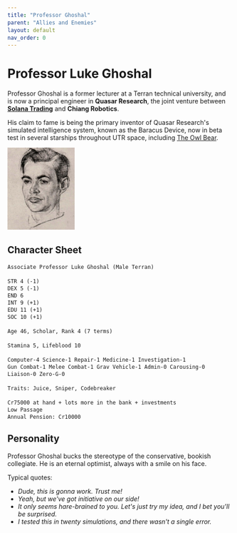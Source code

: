 ```yaml
---
title: "Professor Ghoshal"
parent: "Allies and Enemies"
layout: default
nav_order: 0
---
```


# Professor Luke Ghoshal

Professor Ghoshal is a former lecturer at a Terran technical university, and is now a principal engineer in **Quasar Research**, the joint venture between [**Solana Trading**](../../institutions/#solana-trading-inc) and **Chiang Robotics**.

His claim to fame is being the primary inventor of Quasar Research's simulated intelligence system, known as the Baracus Device, now in beta test in several starships throughout UTR space, including [The Owl Bear](../../ships/owlbear).

[<img src="luke.jpg" width="30%"/>](luke.jpg)

<div style="page-break-after: always"></div>

## Character Sheet

```
Associate Professor Luke Ghoshal (Male Terran) 

STR 4 (-1)
DEX 5 (-1)
END 6
INT 9 (+1)
EDU 11 (+1)
SOC 10 (+1)

Age 46, Scholar, Rank 4 (7 terms)

Stamina 5, Lifeblood 10

Computer-4 Science-1 Repair-1 Medicine-1 Investigation-1
Gun Combat-1 Melee Combat-1 Grav Vehicle-1 Admin-0 Carousing-0
Liaison-0 Zero-G-0

Traits: Juice, Sniper, Codebreaker

Cr75000 at hand + lots more in the bank + investments
Low Passage
Annual Pension: Cr10000
```

## Personality

Professor Ghoshal bucks the stereotype of the conservative, bookish collegiate. He is an eternal optimist, always with a smile on his face.

Typical quotes:

* *Dude, this is gonna work. Trust me!*
* *Yeah, but we've got initiative on our side!*
* *It only seems hare-brained to you. Let's just try my idea, and I bet you'll be surprised.*
* *I tested this in twenty simulations, and there wasn't a single error.*

